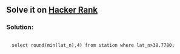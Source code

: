 <h2>Solve it on <a href="https://www.hackerrank.com/challenges/population-density-difference/problem?isFullScreen=true">Hacker Rank</a></h2>
<h3>Solution:</h3>
<code>
  select round(min(lat_n),4) from station where lat_n>38.7780;
</code>
